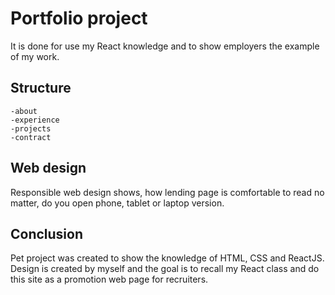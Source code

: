 # Portfolio project

It is done for use my React knowledge and to show employers the example of my work.

## Structure

```
-about
-experience
-projects
-contract
```

## Web design

Responsible web design shows, how lending page is comfortable to read no matter, do you open phone, tablet or laptop version.

## Conclusion

Pet project was created to show the knowledge of HTML, CSS and ReactJS. Design is created by myself and the goal is to recall my React class and do this site as a promotion web page for recruiters.
